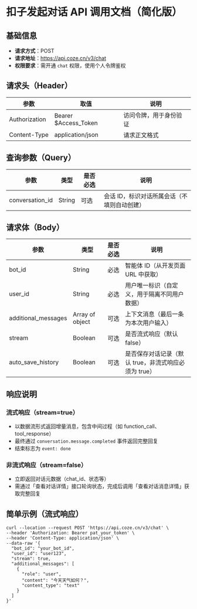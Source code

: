 # 扣子发起对话 API 调用文档（简化版）

## 基础信息
- **请求方式**：POST
- **请求地址**：https://api.coze.cn/v3/chat
- **权限要求**：需开通 `chat` 权限，使用个人令牌鉴权

## 请求头（Header）
| 参数 | 取值 | 说明 |
|------|------|------|
| Authorization | Bearer $Access_Token | 访问令牌，用于身份验证 |
| Content-Type | application/json | 请求正文格式 |

## 查询参数（Query）
| 参数 | 类型 | 是否必选 | 说明 |
|------|------|----------|------|
| conversation_id | String | 可选 | 会话 ID，标识对话所属会话（不填则自动创建） |

## 请求体（Body）
| 参数 | 类型 | 是否必选 | 说明 |
|------|------|----------|------|
| bot_id | String | 必选 | 智能体 ID（从开发页面 URL 中获取） |
| user_id | String | 必选 | 用户唯一标识（自定义，用于隔离不同用户数据） |
| additional_messages | Array of object | 可选 | 上下文消息（最后一条为本次用户输入） |
| stream | Boolean | 可选 | 是否流式响应（默认 false） |
| auto_save_history | Boolean | 可选 | 是否保存对话记录（默认 true，非流式响应必须为 true） |

## 响应说明
### 流式响应（stream=true）
- 以数据流形式返回增量消息，包含中间过程（如 function_call、tool_response）
- 最终通过 `conversation.message.completed` 事件返回完整回复
- 结束标志为 `event: done`

### 非流式响应（stream=false）
- 立即返回对话元数据（chat_id、状态等）
- 需通过「查看对话详情」接口轮询状态，完成后调用「查看对话消息详情」获取完整回复

## 简单示例（流式响应）
```shell
curl --location --request POST 'https://api.coze.cn/v3/chat' \
--header 'Authorization: Bearer pat_your_token' \
--header 'Content-Type: application/json' \
--data-raw '{
  "bot_id": "your_bot_id",
  "user_id": "user123",
  "stream": true,
  "additional_messages": [
    {
      "role": "user",
      "content": "今天天气如何？",
      "content_type": "text"
    }
  ]
}'
```